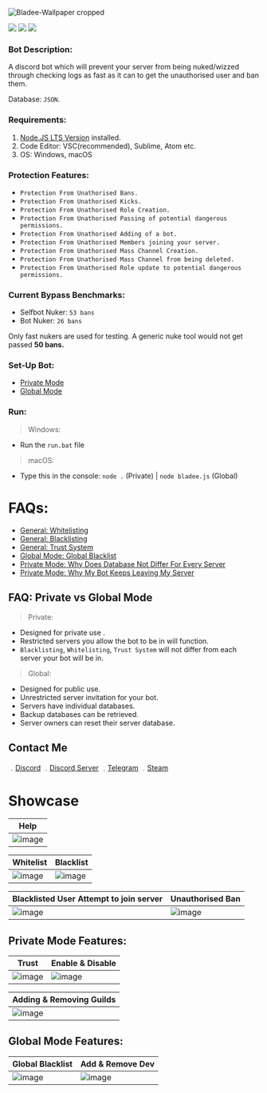 ![Bladee-Wallpaper cropped](https://user-images.githubusercontent.com/71920969/113473009-c3569480-945e-11eb-8857-3b02a514043f.jpg)

![](https://img.shields.io/github/watchers/17teen/Discord-Bladee-Server-Anti-Nuker?style=social) ![](https://img.shields.io/github/stars/17teen/Discord-Bladee-Server-Anti-Nuker?style=social) ![](https://img.shields.io/github/forks/17teen/Discord-Bladee-Server-Anti-Nuker?style=social)

### Bot Description:
A discord bot which will prevent your server from being nuked/wizzed through checking logs as fast as it can to get the unauthorised user and ban them.

Database: `JSON`.

### Requirements:
1. [Node.JS LTS Version](https://nodejs.org/en/) installed.
2. Code Editor: VSC(recommended), Sublime, Atom etc.
3. OS: Windows, macOS

### Protection Features:
* `Protection From Unathorised Bans.`
* `Protection From Unathorised Kicks.`
* `Protection From Unathorised Role Creation.`
* `Protection From Unathorised Passing of potential dangerous permissions.`
* `Protection From Unathorised Adding of a bot.`
* `Protection From Unathorised Members joining your server.`
* `Protection From Unathorised Mass Channel Creation.`
* `Protection From Unathorised Mass Channel from being deleted.`
* `Protection From Unathorised Role update to potential dangerous permissions.`

### Current Bypass Benchmarks:
- Selfbot Nuker: `53 bans`
- Bot Nuker: `26 bans`

Only fast nukers are used for testing. A generic nuke tool would not get passed **50 bans.**

### Set-Up Bot:
- [Private Mode](https://github.com/17teen/Discord-Bladee-Server-Anti-Nuker/tree/main/Private)
- [Global Mode](https://github.com/17teen/Discord-Bladee-Server-Anti-Nuker/tree/main/Global)

### Run:
> Windows:
* Run the `run.bat` file
> macOS: 
* Type this in the console: `node .` (Private) | `node bladee.js` (Global)

# FAQs:

- [General: Whitelisting](https://github.com/17teen/Discord-Bladee-Server-Anti-Nuker/tree/main/FAQs#whitelisting)
- [General: Blacklisting](https://github.com/17teen/Discord-Bladee-Server-Anti-Nuker/tree/main/FAQs#blacklisting)
- [General: Trust System](https://github.com/17teen/Discord-Bladee-Server-Anti-Nuker/tree/main/FAQs#trust-system)
- [Global Mode: Global Blacklist](https://github.com/17teen/Discord-Bladee-Server-Anti-Nuker/tree/main/FAQs#what-is-global-blacklist)
- [Private Mode: Why Does Database Not Differ For Every Server](https://github.com/17teen/Discord-Bladee-Server-Anti-Nuker/tree/main/FAQs#why-does-database-not-differ-for-every-server)
- [Private Mode: Why My Bot Keeps Leaving My Server](https://github.com/17teen/Discord-Bladee-Server-Anti-Nuker/tree/main/FAQs#why-my-bot-keeps-leaving-my-server)

## FAQ: Private vs Global Mode 

> Private: 
- Designed for private use .
- Restricted servers you allow the bot to be in will function.
- `Blacklisting`, `Whitelisting`, `Trust System` will not differ from each server your bot will be in. 

> Global: 
- Designed for public use.
- Unrestricted server invitation for your bot.
- Servers have individual databases.
- Backup databases can be retrieved. 
- Server owners can reset their server database.

## Contact Me

﹒[Discord](https://discord.com/users/709827684888215582)
﹒[Discord Server](https://discord.gg/4nSYqZ8KAA)
﹒[Telegram](https://t.me/clairvoyant7teen)
﹒[Steam](https://steamcommunity.com/id/seven777teen/)

# Showcase

| Help | 
| ------------- | 
| ![image](https://user-images.githubusercontent.com/71920969/110853651-c91be880-82ab-11eb-8f36-c4701a84ee29.png) |

| Whitelist | Blacklist | 
| ------------- | ------------- |
| ![image](https://user-images.githubusercontent.com/71920969/110852356-2d3dad00-82aa-11eb-98b9-077a2f4a69dc.png) | ![image](https://user-images.githubusercontent.com/71920969/110852400-3af33280-82aa-11eb-9c33-96db6cd31300.png) |

| Blacklisted User Attempt to join server | Unauthorised Ban |
| ------------- | ------------- |
![image](https://media.discordapp.net/attachments/818734089724493855/818752071330168852/unknown.png) | ![image](https://media.discordapp.net/attachments/818734089724493855/819092601478971412/unknown.png) |

## Private Mode Features:

| Trust | Enable & Disable |
| ------------- | ------------- |
![image](https://user-images.githubusercontent.com/71920969/110852427-434b6d80-82aa-11eb-88fb-1e473df4c962.png) | ![image](https://user-images.githubusercontent.com/71920969/110852448-4ba3a880-82aa-11eb-88f2-fe33b4ad550c.png) |

| Adding & Removing Guilds | 
| ------------- | 
| ![image](https://user-images.githubusercontent.com/71920969/110852916-de444780-82aa-11eb-9d13-95bd70c492fb.png) |

## Global Mode Features:

| Global Blacklist | Add & Remove Dev |
| ------------- | ------------- |
| ![image](https://user-images.githubusercontent.com/71920969/113478737-ac299e00-9482-11eb-927b-26001c5da6e6.png) | ![image](https://user-images.githubusercontent.com/71920969/113478755-c8c5d600-9482-11eb-8a55-cae10f94338c.png) |
